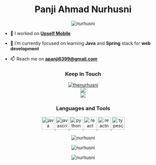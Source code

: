 <h1 align="center" font-weight"bold">Panji Ahmad Nurhusni</h1>

<p align="center"> <img src="https://komarev.com/ghpvc/?username=nurhusni&style=flat&label=Profile+Views" alt="nurhusni" /> </p>

- 🔭 I worked on **[Upself Mobile](https://github.com/Upself-ID/upself-mobile)**

- 🌱 I’m currently focused on learning **Java** and **Spring** stack for **web development**

- 📫 Reach me on **apanji6399@gmail.com**

<h3 align="center">Keep In Touch</h3>
<p align="center">
    <a href="https://twitter.com/thenurhusni" target="blank"><img src="https://img.shields.io/twitter/follow/thenurhusni?logo=twitter&style=for-the-badge" alt="thenurhusni" /></a>
</br>
    <a href="https://www.linkedin.com/in/panjiahmadn/"><img src="https://img.shields.io/badge/linkedin-%230077B5.svg?&style=for-the-badge&logo=linkedin&logoColor=white" /></a>
</br>
    <a href="https://instagram.com/panjiahn"><img src="https://img.shields.io/badge/instagram-%23E4405F.svg?&style=for-the-badge&logo=instagram&logoColor=white" /></a>

</p>

<h3 align="center">Languages and Tools</h3>
<p align="center"> 
    <a href="https://www.java.com/" target="_blank"> <img src="https://img.icons8.com/color/48/000000/java-coffee-cup-logo--v1.png" alt="java" width="40" height="40"/> </a> 
    <a href="https://www.javascript.com/" target="_blank"> <img src="https://img.icons8.com/color/48/000000/javascript--v1.png" alt="javascript" width="40" height="40"/> </a> 
    <a href="https://www.python.org" target="_blank"> <img src="https://img.icons8.com/color/48/000000/python--v1.png" alt="python" width="40" height="40"/> </a> 
    <a href="https://reactjs.org/" target="_blank"> <img src="https://img.icons8.com/plasticine/100/000000/react.png" alt="react" width="40" height="40"/> </a> 
    <a href="https://reactnative.dev/" target="_blank"> <img src="https://img.icons8.com/color/48/000000/react-native.png" alt="reactnative" width="40" height="40"/> </a> 
    <a href="https://www.typescriptlang.org/" target="_blank"> <img src="https://img.icons8.com/color/48/000000/typescript.png" alt="typescript" width="40" height="40"/> </a>
</p>

<p align="center">
    <img align="center" src="https://github-readme-stats.vercel.app/api?username=nurhusni&show_icons=true&locale=en&include_all_commits=true&theme=onedark&hide_border=true&count_private=true" alt="nurhusni" />
</p>

<p align="center">
    <img align="center" src="https://github-readme-stats.vercel.app/api/top-langs/?username=nurhusni&show_icons=true&locale=en&layout=compact&theme=onedark&hide_border=true&langs_count=10" alt="nurhusni" />
</p>

<p align="center">
    <img align="center" src="https://github-readme-streak-stats.herokuapp.com/?user=nurhusni&theme=onedark&hide_border=true" alt="nurhusni" />
</p>
